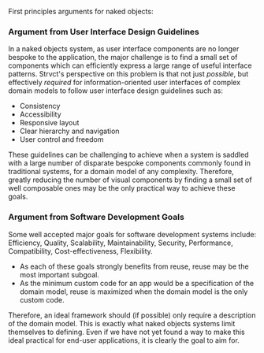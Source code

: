 First principles arguments for naked objects:

### Argument from User Interface Design Guidelines

In a naked objects system, as user interface components are no longer bespoke to the application, the major challenge is to find a small set of components which can efficiently express a large range of useful interface patterns. Strvct's perspective on this problem is that not just _possible_, but effectively _required_ for information-oriented user interfaces of complex domain models to follow user interface design guidelines such as:

- Consistency
- Accessibility
- Responsive layout
- Clear hierarchy and navigation
- User control and freedom

<!--
- Aesthetic and minimalist design
- Flexibility and efficiency of use
- Help users recognize, diagnose, and recover from errors
- Recognition rather than recall
- Visibility of system status

That is, each of these guidelines benefits from the use of a small set of of well chosen components. For example, a small set of components implies consistency, and this consistency supports clarity. User control and freedom is difficult to achieve when each action requires a separate implementation but is supported by default when the system is only composed of a few components with a common protocol e.g. reordering and drag-and-drop is supported everywhere one finds a list in Strvct. Accessibiliy is also easier when these few components support it e.g. all navigation supports keyboard control. Likewise, responsiveness is easier when the system is composed of nested visual components which can follow simple rules to automatically adapt to the viewport size.
  -->

These guidelines can be challenging to achieve when a system is saddled with a large number of disparate bespoke components commonly found in traditional systems, for a domain model of any complexity. Therefore, greatly reducing the number of visual components by finding a small set of well composable ones may be the only practical way to achieve these goals.

### Argument from Software Development Goals

Some well accepted major goals for software development systems include: Efficiency, Quality, Scalability, Maintainability, Security, Performance, Compatibility, Cost-effectiveness, Flexibility.

- As each of these goals strongly benefits from reuse, reuse may be the most important subgoal.
- As the minimum custom code for an app would be a specification of the domain model, reuse is maximized when the domain model is the only custom code.

Therefore, an ideal framework should (if possible) only require a description of the domain model. This is exactly what naked objects systems limit themselves to defining. Even if we have not yet found a way to make this ideal practical for end-user applications, it is clearly the goal to aim for.
